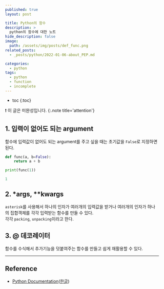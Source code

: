 ```yaml
---
published: true
layout: post

title: Python의 함수
description: >
  python의 함수에 대한 노트
hide_description: false
image: 
  path: /assets/img/posts/def_func.png
related_posts:
  - _posts/python/2022-01-06-about_PEP.md

categories:
  - python
tags:
  - python
  - function
  - incomplete
---
```

* toc
{:toc}

❗ 이 글은 미완성입니다.
{:.note title='attention'}

## 1. 입력이 없어도 되는 argument

함수에 입력값이 없어도 되는 argument를 주고 싶을 때는 초기값을 `False`로 지정하면 된다.  

```python
def func(a, b=False):
    return a + b

print(func(1))
```

```powershell
1
```

## 2. *args, **kwargs

`asterisk`를 사용해서 하나의 인자가 여러개의 입력값을 받거나 여러개의 인자가 하나의 집합객체를 각각 입력받는 함수를 만들 수 있다.  
각각 `packing`, `unpacking`이라고 한다.  

## 3. @ 데코레이터

함수를 수식해서 추가기능을 덧붙여주는 함수를 만들고 쉽게 재활용할 수 있다.  

---
## Reference
- [Python Documentation](https://docs.python.org/3/tutorial/controlflow.html#defining-functions)([한글](https://docs.python.org/ko/3/tutorial/controlflow.html#defining-functions))